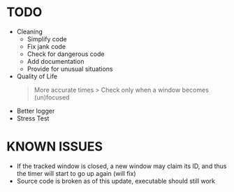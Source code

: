 # TODO

- Cleaning
	- Simplify code
 	- Fix jank code
 	- Check for dangerous code
 	- Add documentation
 	- Provide for unusual situations
- Quality of Life
 	> More accurate times
		> Check only when a window becomes (un)focused
- Better logger
- Stress Test

# KNOWN ISSUES

- If the tracked window is closed, a new window may claim its ID, and thus the timer will start to go up again (will fix)
- Source code is broken as of this update, executable should still work
